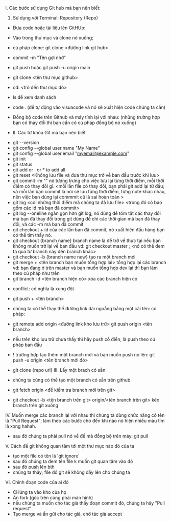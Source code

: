 I. Các bước sử dụng Git hub mà bạn nên biết:
1. Sử dụng với Terminal: Repository (Repo)
+ Đưa code hoặc tài liệu lên GitHUb:
- Vào trong thư mục và clone nó xuống;
- cú pháp clone: git clone <đường link git hub>
- commit -m "Tên gợi nhớ"
- git push hoặc git push -u origin main

- git clone <tên thư mục github> 
- cd: <trỏ đến thư mục đó>
- ls để xem danh sách
- code . (để tự động vào visuacode và nó sẽ xuất hiện code chúng ta cần)

- Đồng bộ code trên Github và máy tính lại với nhau: (những trường hợp bạn có
thay đổi thì bạn cần có cú pháp đồng bộ nó xuống)
+ II. Các từ khóa Git mà bạn nên biết
- git --version
- git config --global user.name "My Name"
- git config --global user.email "myemail@example.com"
- git init 
- git status 
- git add <file> or . or * to add all
- git reset <Không lưu file và đưa thư mục trở về ban đầu trước khi lưu>
- git commit -m "<my note>" nó tượng trưng cho việc lưu lại từng thời điểm, mỗi thời điểm có thay đổi gì.
<mỗi lần file có thay đổi, bạn phải git add lại từ đầu;
và mỗi lần bạn commit là nói sẽ lưu từng thời điểm, từng note khác nhau, nên việc bạn dùng lại commmit cũ là sai hoàn toàn >
- git log <coi những thời điểm mà chúng ta đã lưu file> <trong đó có bao gồm các id mà bạn đã commit>
- git log --oneline ngắn gọn hơn git log, nó dùng để tóm tắt các thay đổi mà bạn đã thay đổi trong git 
dùng để chỉ các thời gian mà bạn đã thay đổi, và các -m mà bạn đã commit
- git checkout + id của các lần bạn đã commit, nó xuất hiện đầu hàng bạn có thể tìm thấy nó.
- git checkout {branch name} branch name là để trở về thực tại nếu bạn không muốn trở lại về ban đầu 
vd: git checkout master ; <nó có thể đem ta qua từ branch này đến branch khác>
- git checkout -b {branch name new} tạo ra một branch mới
- git merge + <tên branch bạn muốn tổng hợp lại> tổng hợp lại các branch
vd: bạn đang ở trên master và bạn muốn tổng hợp dev lại thì bạn làm theo cú pháp như trên 
- git branch -d <tên branch hiện có> xóa các branch hiện có

+ conflict: có nghĩa là xung đột

- git push <link kho github>  + <tên branch>
- chúng ta có thể thay thế đường link dài ngoằng bằng một cái tên:
cú pháp: 
- git remote add origin <đường link kho lưu trữ>
git push origin <tên branch>
- nếu trên kho lưu trữ chưa thấy thì hãy push cổ điển, là push theo cú pháp ban đầu


- ! trường hợp tạo thêm một branch mới và bạn muốn push nó lên:
git push -u origin <tên branch mới đó>

- git clone {repo url}
III. Lấy một brach có sẵn
- chúng ta cũng có thể tạo một branch có sẵn trên github
- git fetch origin <để kiểm tra branch mới trên git>
- git checkout -b <tên branch trên git> origin/<tên branch trên git> kéo branch trên git xuống

IV. Muốn merge các branch lại với nhau thì chúng ta dùng chức năng có tên là "Pull Request";
làm theo các bước cho đến khi nào nó hiện nhiều màu tím là xong hahah.
- sau đó chúng ta phải pull nó về để mà đồng bộ trên máy: git pull

V. Cách để git không quan tâm tới một thư mục nào đó của ta
- tạo một file có tên là 'git ignore'
- sau đó chúng ta đem tên file k muốn git quan tâm vào đó
- sau đó push lên bth
- chúng ta thấy; file đó git sẽ không đẩy lên cho chúng ta 

VI. Chỉnh đoạn code của ai đó
- CHúng ta vào kho của họ  
- Ấn fork (góc trên cùng phải màn hình)
- nếu chúng ta muốn cho tác giả thấy đoạn commit đó, chúng ta hãy "Pull request"
- Tạo merge và ấn gửi cho tác giả, chờ tác giả accept

<!-- Đây là một bài học hơi khó nhằn đối với tôi nhưng mà tôi đã làm được haha -->